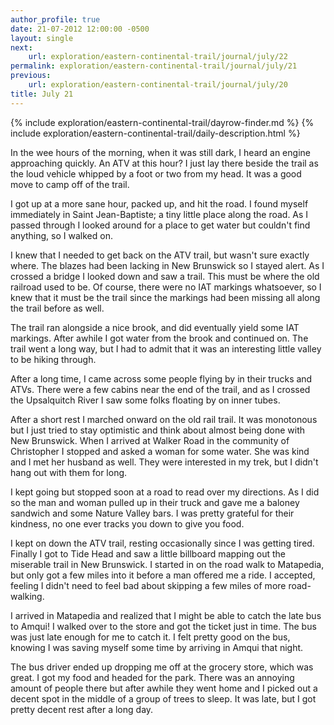 ```yaml
---
author_profile: true
date: 21-07-2012 12:00:00 -0500
layout: single
next:
    url: exploration/eastern-continental-trail/journal/july/22
permalink: exploration/eastern-continental-trail/journal/july/21
previous:
    url: exploration/eastern-continental-trail/journal/july/20
title: July 21
---
```

{% include exploration/eastern-continental-trail/dayrow-finder.md %}
{% include exploration/eastern-continental-trail/daily-description.html %}

In the wee hours of the morning, when it was still dark, I heard an engine approaching quickly. An ATV at this hour? I just lay there beside the trail as the loud vehicle whipped by a foot or two from my head. It was a good move to camp off of the trail.

I got up at a more sane hour, packed up, and hit the road. I found myself immediately in Saint Jean-Baptiste; a tiny little place along the road. As I passed through I looked around for a place to get water but couldn't find anything, so I walked on.

I knew that I needed to get back on the ATV trail, but wasn't sure exactly where. The blazes had been lacking in New Brunswick so I stayed alert. As I crossed a bridge I looked down and saw a trail. This must be where the old railroad used to be. Of course, there were no IAT markings whatsoever, so I knew that it must be the trail since the markings had been missing all along the trail before as well.

The trail ran alongside a nice brook, and did eventually yield some IAT markings. After awhile I got water from the brook and continued on. The trail went a long way, but I had to admit that it was an interesting little valley to be hiking through.

After a long time, I came across some people flying by in their trucks and ATVs. There were a few cabins near the end of the trail, and as I crossed the Upsalquitch River I saw some folks floating by on inner tubes.

After a short rest I marched onward on the old rail trail. It was monotonous but I just tried to stay optimistic and think about almost being done with New Brunswick. When I arrived at Walker Road in the community of Christopher I stopped and asked a woman for some water. She was kind and I met her husband as well. They were interested in my trek, but I didn't hang out with them for long.

I kept going but stopped soon at a road to read over my directions. As I did so the man and woman pulled up in their truck and gave me a baloney sandwich and some Nature Valley bars. I was pretty grateful for their kindness, no one ever tracks you down to give you food.

I kept on down the ATV trail, resting occasionally since I was getting tired. Finally I got to Tide Head and saw a little billboard mapping out the miserable trail in New Brunswick. I started in on the road walk to Matapedia, but only got a few miles into it before a man offered me a ride. I accepted, feeling I didn't need to feel bad about skipping a few miles of more road-walking.

I arrived in Matapedia and realized that I might be able to catch the late bus to Amqui! I walked over to the store and got the ticket just in time. The bus was just late enough for me to catch it. I felt pretty good on the bus, knowing I was saving myself some time by arriving in Amqui that night.

The bus driver ended up dropping me off at the grocery store, which was great. I got my food and headed for the park. There was an annoying amount of people there but after awhile they went home and I picked out a decent spot in the middle of a group of trees to sleep. It was late, but I got pretty decent rest after a long day.